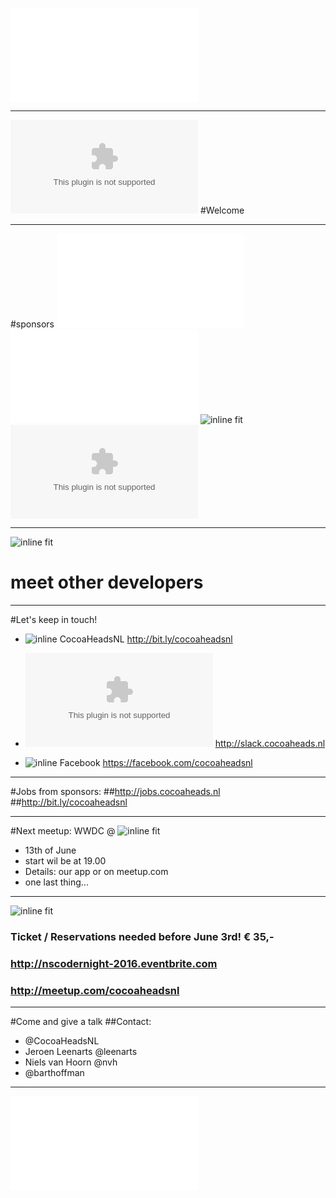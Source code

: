 ![fit](../../Logos/CocoaHeadsNL.pdf)

---
![inline fit](../../Logos/ING_Logo_RGB_A6.eps)
#Welcome

---

#sponsors
![inline fit](../../Logos/egeniq.pdf) ![inline fit](../../Logos/xebia.pdf)
![inline fit](../../Logos/framerstudio.png) ![inline fit ](../../Logos/ING_Logo_RGB_A6.eps)

---

![inline fit](../../Logos/members.png)
# meet other developers

---

#Let's keep in touch!

- ![inline](../../Logos/appstore.png) CocoaHeadsNL
http://bit.ly/cocoaheadsnl

- ![inline](../../Logos/slack_cmyk.eps)
http://slack.cocoaheads.nl

- ![inline](../../Logos/Facebook_logo.png) Facebook
https://facebook.com/cocoaheadsnl

---

#Jobs from sponsors:
##http://jobs.cocoaheads.nl
##http://bit.ly/cocoaheadsnl

---

#Next meetup: WWDC @ 
![inline fit](../../Logos/TheCapitalsLS.png)

- 13th of June
- start wil be at 19.00
- Details: our app or on meetup.com
- one last thing...



---

![inline fit](../../Logos/nscodernight1024.png)

### Ticket / Reservations needed before June 3rd! € 35,-
### http://nscodernight-2016.eventbrite.com
### http://meetup.com/cocoaheadsnl

---

#Come and give a talk
##Contact:
- @CocoaHeadsNL
- Jeroen Leenarts @leenarts
- Niels van Hoorn @nvh
- @barthoffman

---

![fit](../../Logos/CocoaHeadsNL.pdf)
